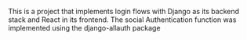 This is a project that implements login flows with Django as its backend stack and React in its frontend.
The social Authentication function was implemented using the django-allauth package
